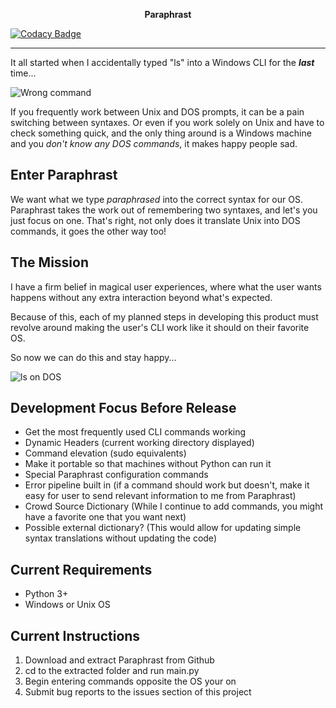 <p align="center">
<b>Paraphrast</b>
</p>

[![Codacy Badge](https://api.codacy.com/project/badge/Grade/0a57fc8d35f74e6e9611b57a808b7556)](https://www.codacy.com?utm_source=github.com&amp;utm_medium=referral&amp;utm_content=DaveAldon/Paraphrast&amp;utm_campaign=Badge_Grade)


***

It all started when I accidentally typed "ls" into a Windows CLI for the _**last**_ time...

![Wrong command](https://scontent.xx.fbcdn.net/v/t1.0-9/20294488_807229002782102_3555223817833664693_n.jpg?oh=5aafd12f3b0eca1a35afd0a4db1cea57&oe=5A085F8C "Failure!")

If you frequently work between Unix and DOS prompts, it can be a pain switching between syntaxes. Or even if you work solely on Unix and have to check something quick, and the only thing around is a Windows machine and you _don't know any DOS commands_, it makes happy people sad.

## Enter Paraphrast
We want what we type _paraphrased_ into the correct syntax for our OS. Paraphrast takes the work out of remembering two syntaxes, and let's you just focus on one.
That's right, not only does it translate Unix into DOS commands, it goes the other way too!

## The Mission
I have a firm belief in magical user experiences, where what the user wants happens without any extra interaction beyond what's expected. 

Because of this, each of my planned steps in developing this product must revolve around making the user's CLI work like it should on their favorite OS.

So now we can do this and stay happy...

![ls on DOS](https://scontent.xx.fbcdn.net/v/t1.0-9/20294187_807244809447188_8117695787448058930_n.jpg?oh=8e8cb5ffc768b874e75a6e6a2b60ee34&oe=59FCDBB7 "Success!")

## Development Focus Before Release
- Get the most frequently used CLI commands working
- Dynamic Headers (current working directory displayed)
- Command elevation (sudo equivalents)
- Make it portable so that machines without Python can run it
- Special Paraphrast configuration commands
- Error pipeline built in (if a command should work but doesn't, make it easy for user to send relevant information to me from Paraphrast)
- Crowd Source Dictionary (While I continue to add commands, you might have a favorite one that you want next)
- Possible external dictionary? (This would allow for updating simple syntax translations without updating the code)

## Current Requirements
- Python 3+
- Windows or Unix OS

## Current Instructions
1. Download and extract Paraphrast from Github
2. cd to the extracted folder and run main.py
3. Begin entering commands opposite the OS your on
4. Submit bug reports to the issues section of this project
